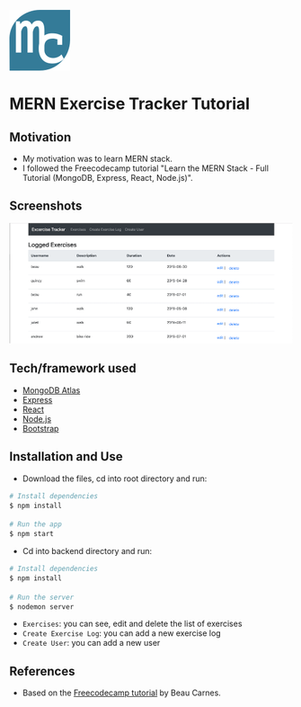 
![Logo](./src/images/logo.png) 
# MERN Exercise Tracker Tutorial

## Motivation

- My motivation was to learn MERN stack.
- I followed the Freecodecamp tutorial "Learn the MERN Stack - Full Tutorial (MongoDB, Express, React, Node.js)".

## Screenshots

![screenshot](./src/images/screenshot.png)

## Tech/framework used

- [MongoDB Atlas](https://www.mongodb.com/cloud/atlas)
- [Express](https://expressjs.com/)
- [React](https://reactjs.org/)
- [Node.js](https://nodejs.org/en/)
- [Bootstrap](https://getbootstrap.com/)

## Installation and Use

- Download the files, cd into root directory and run:
```bash
# Install dependencies
$ npm install

# Run the app
$ npm start
```

- Cd into backend directory and run:
```bash
# Install dependencies
$ npm install

# Run the server
$ nodemon server
```
- `Exercises`: you can see, edit and delete the list of exercises
- `Create Exercise Log`: you can add a new exercise log
- `Create User`: you can add a new user

## References

- Based on the [Freecodecamp tutorial](https://www.youtube.com/watch?v=7CqJlxBYj-M&t=2416s) by Beau Carnes.


